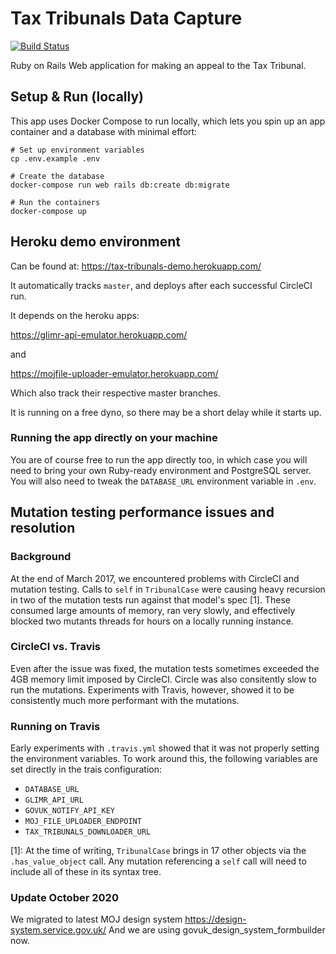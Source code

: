 # Tax Tribunals Data Capture

[![Build
Status](https://travis-ci.org/ministryofjustice/tax-tribunals-datacapture.svg?branch=master)](https://travis-ci.org/ministryofjustice/tax-tribunals-datacapture)

Ruby on Rails Web application for making an appeal to the Tax Tribunal.

## Setup & Run (locally)

This app uses Docker Compose to run locally, which lets you spin up an app container and a database with minimal effort:

```
# Set up environment variables
cp .env.example .env

# Create the database
docker-compose run web rails db:create db:migrate

# Run the containers
docker-compose up
```

## Heroku demo environment

Can be found at: https://tax-tribunals-demo.herokuapp.com/

It automatically tracks `master`, and deploys after each successful
CircleCI run.

It depends on the heroku apps:

 https://glimr-api-emulator.herokuapp.com/

and

 https://mojfile-uploader-emulator.herokuapp.com/

Which also track their respective master branches.

It is running on a free dyno, so there may be a short delay while it
starts up.

### Running the app directly on your machine

You are of course free to run the app directly too, in which case you will need to bring your own Ruby-ready environment and PostgreSQL server. You will also need to tweak the `DATABASE_URL` environment variable in `.env`.

## Mutation testing performance issues and resolution

### Background

At the end of March 2017, we encountered problems with CircleCI and
mutation testing.  Calls to `self` in `TribunalCase` were causing heavy
recursion in two of the mutation tests run against that model's spec [1].
These consumed large amounts of memory, ran very slowly, and effectively
blocked two mutants threads for hours on a locally running instance.

### CircleCI vs. Travis

Even after the issue was fixed, the mutation tests sometimes exceeded the 4GB
memory limit imposed by CircleCI.  Circle was also consitently slow to
run the mutations.  Experiments with Travis, however, showed it to be
consistently much more performant with the mutations.

### Running on Travis

Early experiments with `.travis.yml` showed that it was not properly
setting the environment variables.  To work around this, the following
variables are set directly in the trais configuration:

* `DATABASE_URL`
* `GLIMR_API_URL`
* `GOVUK_NOTIFY_API_KEY`
* `MOJ_FILE_UPLOADER_ENDPOINT`
* `TAX_TRIBUNALS_DOWNLOADER_URL`

[1]: At the time of writing, `TribunalCase` brings in 17 other objects via the
`.has_value_object` call.  Any mutation referencing a `self` call will
need to include all of these in its syntax tree.

### Update October 2020 ###

We migrated to latest MOJ design system https://design-system.service.gov.uk/
And we are using govuk_design_system_formbuilder now.
